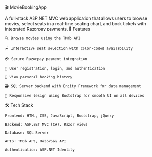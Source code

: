 🎬 MovieBookingApp

A full-stack ASP.NET MVC web application that allows users to browse movies, select seats in a real-time seating chart, and book tickets with integrated Razorpay payments.
🚀 Features

    🔍 Browse movies using the TMDb API

    🪑 Interactive seat selection with color-coded availability

    💳 Secure Razorpay payment integration

    🔐 User registration, login, and authentication

    📜 View personal booking history

    🗃️ SQL Server backend with Entity Framework for data management

    📱 Responsive design using Bootstrap for smooth UI on all devices

🛠️ Tech Stack

    Frontend: HTML, CSS, JavaScript, Bootstrap, jQuery

    Backend: ASP.NET MVC (C#), Razor views

    Database: SQL Server

    APIs: TMDb API, Razorpay API

    Authentication: ASP.NET Identity
